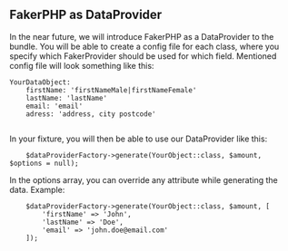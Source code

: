 ## FakerPHP as DataProvider
In the near future, we will introduce FakerPHP as a DataProvider to the bundle.
You will be able to create a config file for each class, where you specify which FakerProvider should be used for which field.
Mentioned config file will look something like this:

```
YourDataObject:
    firstName: 'firstNameMale|firstNameFemale'
    lastName: 'lastName'
    email: 'email'
    adress: 'address, city postcode'
             
```

In your fixture, you will then be able to use our DataProvider like this:
```
    $dataProviderFactory->generate(YourObject::class, $amount, $options = null);
```

In the options array, you can override any attribute while generating the data.
Example:
```
    $dataProviderFactory->generate(YourObject::class, $amount, [
        'firstName' => 'John',
        'lastName' => 'Doe',
        'email' => 'john.doe@email.com'
    ]);
```
